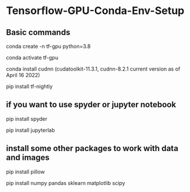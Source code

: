 # Tensorflow-GPU-Conda-Env-Setup

## Basic commands

conda create -n tf-gpu python=3.8

conda activate tf-gpu

conda install cudnn (cudatoolkit-11.3.1, cudnn-8.2.1 current version as of April 16 2022)

pip install tf-nightly

## if you want to use spyder or jupyter notebook

pip install spyder

pip install jupyterlab

## install some other packages to work with data and images

pip install pillow

pip install numpy pandas sklearn matplotlib scipy
